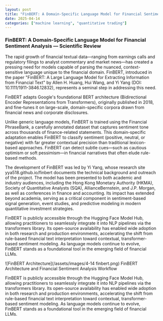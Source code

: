 ```yaml
---
layout: post
title: "FinBERT: A Domain-Specific Language Model for Financial Sentiment Analysis — Scientific Review"
date: 2025-04-14
categories: ["machine learning", "quantitative trading"]
---
```


<style>
  /* Custom styling for this post */
  .post-content {
    font-size: 18px;
    line-height: 1.8;
    margin-bottom: 30px;
  }
  
  .post-content p {
    margin-bottom: 20px;
  }
  
  .post-content h2 {
    font-size: 28px;
    margin-top: 40px;
    margin-bottom: 20px;
    color: #2c3e50;
  }
  
  /* Control image size */
  .post-content img {
    max-width: 70%;
    height: auto;
    display: block;
    margin: 30px auto;
    border-radius: 5px;
  }
  
  /* Add horizontal rule between sections */
  hr {
    margin: 40px 0;
    border: 0;
    height: 1px;
    background-image: linear-gradient(to right, rgba(0, 0, 0, 0), rgba(0, 0, 0, 0.75), rgba(0, 0, 0, 0));
  }
</style>
### FinBERT: A Domain-Specific Language Model for Financial Sentiment Analysis — Scientific Review
The rapid growth of financial textual data—ranging from earnings calls and regulatory filings to analyst commentary and market news—has created a pressing need for models capable of parsing the nuanced, context-sensitive language unique to the financial domain.
FinBERT, introduced in the paper "FinBERT: A Large Language Model for Extracting Information from Financial Text" by Allen H. Huang, Hui Wang, and Yi Yang (DOI: 10.1111/1911-3846.12832), represents a seminal step in addressing this need.

FinBERT adapts Google's foundational BERT architecture (Bidirectional Encoder Representations from Transformers), originally published in 2018, and fine-tunes it on large-scale, domain-specific corpora drawn from financial news and corporate disclosures.

Unlike generic language models, FinBERT is trained using the Financial PhraseBank, a carefully annotated dataset that captures sentiment tone across thousands of finance-related statements. This domain-specific adaptation enables FinBERT to classify sentiment (positive, neutral, or negative) with far greater contextual precision than traditional lexicon-based approaches.
FinBERT can detect subtle cues—such as cautious optimism or soft pessimism—in financial narratives that often elude rule-based methods.

The development of FinBERT was led by Yi Yang, whose research site yya518.github.io/finbert documents the technical background and outreach of the project. The model has been presented to both academic and industry audiences, including the Hong Kong Monetary Authority (HKMA), Society of Quantitative Analysts (SQA), AllianceBernstein, and J.P. Morgan, as well as conferences in finance and accounting.
Its impact has extended beyond academia, serving as a critical component in sentiment-based signal generation, event studies, and predictive modeling in modern quantitative investment strategies.

FinBERT is publicly accessible through the Hugging Face Model Hub, allowing practitioners to seamlessly integrate it into NLP pipelines via the transformers library. Its open-source availability has enabled wide adoption in both research and production environments, accelerating the shift from rule-based financial text interpretation toward contextual, transformer-based sentiment modeling.
As language models continue to evolve, FinBERT stands as a foundational tool in the emerging field of financial LLMs.

![FinBERT Architecture](/assets/images/4-14 finbert.png)
FinBERT Architecture and Financial Sentiment Analysis Workflow

FinBERT is publicly accessible through the Hugging Face Model Hub, allowing practitioners to seamlessly integrate it into NLP pipelines via the transformers library. Its open-source availability has enabled wide adoption in both research and production environments, accelerating the shift from rule-based financial text interpretation toward contextual, transformer-based sentiment modeling.
As language models continue to evolve, FinBERT stands as a foundational tool in the emerging field of financial LLMs.
